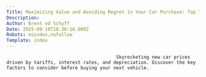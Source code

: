 ```yaml
---
Title: Maximizing Value and Avoiding Regret in Your Car Purchase: Top Things to Consider
Description: 
Author: Brent vd Schyff
Date: 2025-09-18T18:30:16.000Z
Robots: noindex,nofollow
Template: index
---
```


                                            Skyrocketing new car prices driven by tariffs, interest rates, and depreciation. Discover the key factors to consider before buying your next vehicle.
                                        